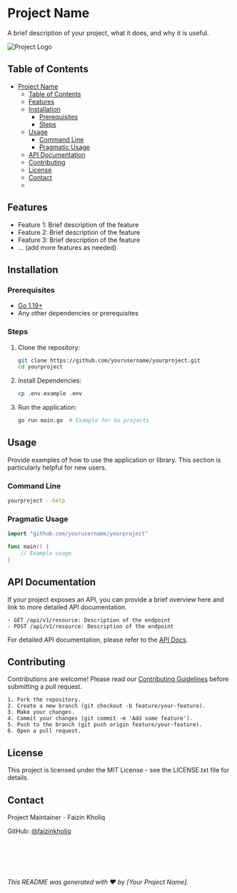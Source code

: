 # Project Name

A brief description of your project, what it does, and why it is useful.

![Project Logo](docs/images/logo.png)  <!-- Optional: Project logo -->

## Table of Contents

- [Project Name](#project-name)
  - [Table of Contents](#table-of-contents)
  - [Features](#features)
  - [Installation](#installation)
    - [Prerequisites](#prerequisites)
    - [Steps](#steps)
  - [Usage](#usage)
    - [Command Line](#command-line)
    - [Pragmatic Usage](#pragmatic-usage)
  - [API Documentation](#api-documentation)
  - [Contributing](#contributing)
  - [License](#license)
  - [Contact](#contact)
  - [](#)

## Features

- Feature 1: Brief description of the feature
- Feature 2: Brief description of the feature
- Feature 3: Brief description of the feature
- ... (add more features as needed)

## Installation

### Prerequisites

- [Go 1.19+](https://golang.org/dl/)  <!-- Example for a Go project -->
- Any other dependencies or prerequisites

### Steps

1. Clone the repository:
   ```bash
   git clone https://github.com/yourusername/yourproject.git
   cd yourproject
   ```

2. Install Dependencies:
   ```bash
   cp .env.example .env
   ```

3. Run the application:
   ```bash
   go run main.go  # Example for Go projects
   ```

## Usage

Provide examples of how to use the application or library. This section is particularly helpful for new users.

### Command Line

```bash
yourproject --help
```

### Pragmatic Usage

```go
import "github.com/yourusername/yourproject"

func main() {
    // Example usage
}
```

## API Documentation

If your project exposes an API, you can provide a brief overview here and link to more detailed API documentation.

    - GET /api/v1/resource: Description of the endpoint
    - POST /api/v1/resource: Description of the endpoint

For detailed API documentation, please refer to the [API Docs](https://github.com/faizinkholiq/mydocs_template/blob/master/docs/api.md).

## Contributing

Contributions are welcome! Please read our [Contributing Guidelines](https://github.com/faizinkholiq/mydocs_template/blob/master/CONTRIBUTING.md) before submitting a pull request.

    1. Fork the repository.
    2. Create a new branch (git checkout -b feature/your-feature).
    3. Make your changes.
    4. Commit your changes (git commit -m 'Add some feature').
    5. Push to the branch (git push origin feature/your-feature).
    6. Open a pull request.

## License

This project is licensed under the MIT License - see the LICENSE.txt file for details.

## Contact

Project Maintainer - Faizin Kholiq

GitHub: [@faizinkholiq](https://github.com/faizinkholiq)

<br><br>
---

_This README was generated with ❤️ by [Your Project Name]_.